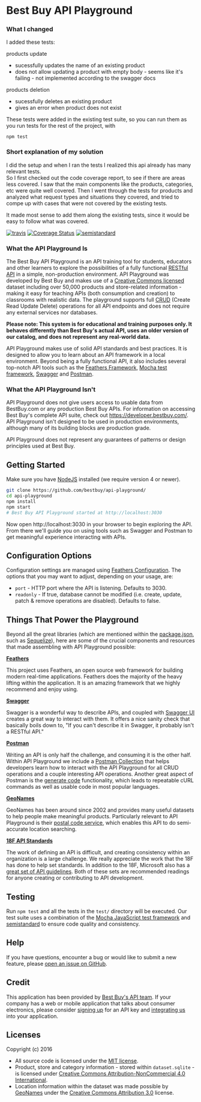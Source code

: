 # Best Buy API Playground

### What I changed

I added these tests:

products update
- sucessfully updates the name of an existing product  
- does not allow updating a product with empty body - seems like it's failing - not implemented according to the swagger docs 

products deletion
- sucessfully deletes an existing product  
- gives an error when product does not exist

These tests were added in the existing test suite, so you can run them as you run tests for the rest of the project, with 
```
npm test
```

### Short explanation of my solution

I did the setup and when I ran the tests I realized this api already has many relevant tests.  
So I first checked out the code coverage report, to see if there are areas less covered. I saw that the main components like the products, categories, etc were quite well covered. Then I went through the tests for products and analyzed what request types and situations they covered, and tried to compe up with cases that were not covered by the existing tests.

It made most sense to add them along the existing tests, since it would be easy to follow what was covered.




[![travis][travis-image]][travis-url]
[![Coverage Status][coveralls-image]][coveralls-url]
[![semistandard][semistandard-image]][semistandard-url]

[travis-image]: https://img.shields.io/travis/BestBuy/api-playground.svg?style=flat-square
[travis-url]: https://travis-ci.org/BestBuy/api-playground
[coveralls-image]: https://coveralls.io/repos/github/BestBuy/api-playground/badge.svg?branch=master
[coveralls-url]: https://coveralls.io/github/BestBuy/api-playground?branch=master
[semistandard-image]: https://img.shields.io/badge/code%20style-semistandard-brightgreen.svg?style=flat-square
[semistandard-url]: http://npm.im/semistandard

### What the API Playground Is

The Best Buy API Playground is an API training tool for students, educators and other learners to explore the possibilities of a fully functional [RESTful API](http://www.restapitutorial.com/) in a simple, non-production environment. API Playground was developed by Best Buy and makes use of a [Creative Commons licensed](https://creativecommons.org/licenses/by-nc/4.0/) dataset including over 50,000 products and store-related information - making it easy for teaching APIs (both consumption and creation) to classrooms with realistic data. The playground supports full [CRUD](https://en.wikipedia.org/wiki/Create,_read,_update_and_delete) (Create Read Update Delete) operations for all API endpoints and does not require any external services nor databases.

**Please note: This system is for educational and training purposes only. It behaves differently than Best Buy's actual API, uses an older version of our catalog, and does not represent any real-world data.**

API Playground makes use of solid API standards and best practices. It is designed to allow you to learn about an API framework in a local environment. Beyond being a fully functional API, it also includes several top-notch API tools such as the [Feathers Framework](http://feathersjs.com), [Mocha test framework](https://mochajs.org/), [Swagger](http://swagger.io/) and [Postman](https://www.getpostman.com/).

### What the API Playground Isn't

API Playground does not give users access to usable data from BestBuy.com or any production Best Buy APIs. For information on accessing Best Buy's complete API suite, check out https://developer.bestbuy.com/. API Playground isn't designed to be used in production environments, although many of its building blocks are production grade.

API Playground does not represent any guarantees of patterns or design principles used at Best Buy.

## Getting Started

Make sure you have [NodeJS](https://nodejs.org/) installed (we require version 4 or newer).

```bash
git clone https://github.com/bestbuy/api-playground/
cd api-playground
npm install
npm start
# Best Buy API Playground started at http://localhost:3030
```

Now open http://localhost:3030 in your browser to begin exploring the API. From there we'll guide you on using tools such as Swagger and Postman to get meaningful experience interacting with APIs.

## Configuration Options

Configuration settings are managed using [Feathers Configuration](https://docs.feathersjs.com/configuration/readme.html). The options
that you may want to adjust, depending on your usage, are:
* `port` - HTTP port where the API is listening. Defaults to 3030.
* `readonly` - If true, database cannot be modified (i.e. create, update, patch & remove operations are disabled). Defaults to false.

## Things That Power the Playground

Beyond all the great libraries (which are mentioned within the [package.json](package.json), such as [Sequelize](http://sequelizejs.com/)), here are some of the crucial components and resources that made assembling with API Playground possible:

__[Feathers](http://feathersjs.com)__

This project uses Feathers, an open source web framework for building modern real-time applications. Feathers does the majority of the heavy lifting within the application. It is an amazing framework that we highly recommend and enjoy using.

__[Swagger](http://swagger.io/)__

Swagger is a wonderful way to describe APIs, and coupled with [Swagger UI](https://github.com/swagger-api/swagger-ui) creates a great way to interact with them. It offers a nice sanity check that basically boils down to, "If you can't describe it in Swagger, it probably isn't a RESTful API."

__[Postman](https://www.getpostman.com/)__

Writing an API is only half the challenge, and consuming it is the other half. Within API Playground we include a [Postman Collection](https://www.getpostman.com/docs/collections) that helps developers learn how to interact with the API Playground for all CRUD operations and a couple interesting API operations. Another great aspect of Postman is the [generate code](https://www.getpostman.com/docs/creating_curl) functionality, which leads to repeatable  cURL commands as well as usable code in most popular languages.

__[GeoNames](https://www.getpostman.com/)__

GeoNames has been around since 2002 and provides many useful datasets to help people make meaningful products. Particularly relevant to API Playground is their [postal code service](http://www.geonames.org/postal-codes/postal-codes-us.html), which enables this API to do semi-accurate location searching.

__[18F API Standards](https://github.com/18F/api-standards)__

The work of defining an API is difficult, and creating consistency within an organization is a large challenge. We really appreciate the work that the 18F has done to help set standards. In addition to the 18F, Microsoft also has a [great set of API guidelines](https://github.com/Microsoft/api-guidelines). Both of these sets are recommended readings for anyone creating or contributing to API development.

## Testing

Run `npm test` and all the tests in the `test/` directory will be executed. Our test suite uses a combination of the [Mocha JavaScript test framework](https://mochajs.org/) and [semistandard](https://github.com/Flet/semistandard) to ensure code quality and consistency.

## Help

If you have questions, encounter a bug or would like to submit a new feature, please [open an issue on GitHub](https://github.com/bestbuy/api-playground/issues).

## Credit

This application has been provided by [Best Buy's API team](https://developer.bestbuy.com/). If your company has a web or mobile application that talks about consumer electronics, please consider [signing up](https://developer.bestbuy.com/) for an API key and [integrating us](http://bestbuyapis.github.io/api-documentation/) into your application.

## Licenses

Copyright (c) 2016

* All source code is licensed under the [MIT license](LICENSE-SOURCE.md).
* Product, store and category information - stored within `dataset.sqlite` - is licensed under [Creative Commons Attribution-NonCommercial 4.0 International](LICENSE-DATASET.md).
* Location information within the dataset was made possible by [GeoNames](http://www.geonames.org) under the [Creative Commons Attribution 3.0](https://creativecommons.org/licenses/by/3.0/) license.
